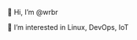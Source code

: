 👋 Hi, I’m @wrbr

👀 I’m interested in Linux, DevOps, IoT
<!---
wrbr/wrbr is a ✨ special ✨ repository because its `README.md` (this file) appears on your GitHub profile.
You can click the Preview link to take a look at your changes.
--->
